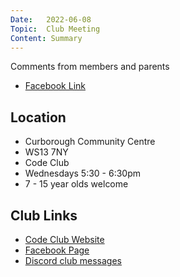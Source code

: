 ```yaml
---
Date:   2022-06-08
Topic:  Club Meeting
Content: Summary
---
```

Comments from members and parents

* [Facebook Link](https://www.facebook.com/1481985248595237/posts/4923066967820364/)

## Location

* Curborough Community Centre
* WS13 7NY
* Code Club
* Wednesdays 5:30 - 6:30pm
* 7 - 15 year olds welcome

## Club Links

* [Code Club Website](https://lichfield-code-club.github.io/)
* [Facebook Page](https://www.facebook.com/LichfieldCoders)
* [Discord club messages](https://discord.gg/szz6xGK)
